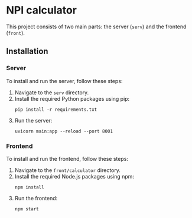 # NPI calculator

This project consists of two main parts: the server (`serv`) and the frontend (`front`).

## Installation

### Server

To install and run the server, follow these steps:

1. Navigate to the `serv` directory.
2. Install the required Python packages using pip:
   ```
   pip install -r requirements.txt
   ```
3. Run the server:
   ```
   uvicorn main:app --reload --port 8001
   ```

### Frontend

To install and run the frontend, follow these steps:

1. Navigate to the `front/calculator` directory.
2. Install the required Node.js packages using npm:
   ```
   npm install
   ```
3. Run the frontend:
   ```
   npm start
   ```

